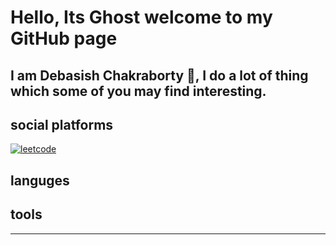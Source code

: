 # Hello, Its Ghost welcome to my GitHub page

<bold>I am Debasish Chakraborty 👋, I do a lot of thing which some of you may find interesting.</bold>
---

## social platforms
<a href = "https://leetcode.com/dcVoldemort/" >
    <img alt="leetcode" src="https://img.shields.io/badge/LeetCode-FFA116?logo=LeetCode&logoColor=white&style=for-the-badge&logo=appveyor"/>
</a>

## languges

## tools
---